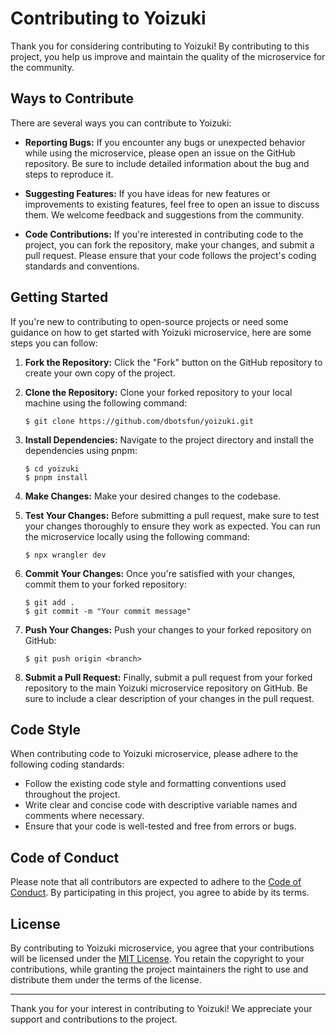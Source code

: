 # Contributing to Yoizuki

Thank you for considering contributing to Yoizuki! By contributing to this project, you help us improve and maintain the quality of the microservice for the community.

## Ways to Contribute

There are several ways you can contribute to Yoizuki:

- **Reporting Bugs:** If you encounter any bugs or unexpected behavior while using the microservice, please open an issue on the GitHub repository. Be sure to include detailed information about the bug and steps to reproduce it.

- **Suggesting Features:** If you have ideas for new features or improvements to existing features, feel free to open an issue to discuss them. We welcome feedback and suggestions from the community.

- **Code Contributions:** If you're interested in contributing code to the project, you can fork the repository, make your changes, and submit a pull request. Please ensure that your code follows the project's coding standards and conventions.

## Getting Started

If you're new to contributing to open-source projects or need some guidance on how to get started with Yoizuki microservice, here are some steps you can follow:

1. **Fork the Repository:** Click the "Fork" button on the GitHub repository to create your own copy of the project.

2. **Clone the Repository:** Clone your forked repository to your local machine using the following command:

	```shell
	$ git clone https://github.com/dbotsfun/yoizuki.git
	```

3. **Install Dependencies:** Navigate to the project directory and install the dependencies using pnpm:

	```shell
	$ cd yoizuki
	$ pnpm install
	```

4. **Make Changes:** Make your desired changes to the codebase.

5. **Test Your Changes:** Before submitting a pull request, make sure to test your changes thoroughly to ensure they work as expected. You can run the microservice locally using the following command:

    ```shell
    $ npx wrangler dev
    ```

6. **Commit Your Changes:** Once you're satisfied with your changes, commit them to your forked repository:

	```shell
	$ git add .
	$ git commit -m "Your commit message"
	```

7. **Push Your Changes:** Push your changes to your forked repository on GitHub:

	```shell
	$ git push origin <branch>
	```

8. **Submit a Pull Request:** Finally, submit a pull request from your forked repository to the main Yoizuki microservice repository on GitHub. Be sure to include a clear description of your changes in the pull request.

## Code Style

When contributing code to Yoizuki microservice, please adhere to the following coding standards:

- Follow the existing code style and formatting conventions used throughout the project.
- Write clear and concise code with descriptive variable names and comments where necessary.
- Ensure that your code is well-tested and free from errors or bugs.

## Code of Conduct

Please note that all contributors are expected to adhere to the [Code of Conduct](CODE_OF_CONDUCT.md). By participating in this project, you agree to abide by its terms.

## License

By contributing to Yoizuki microservice, you agree that your contributions will be licensed under the [MIT License](../LICENSE). You retain the copyright to your contributions, while granting the project maintainers the right to use and distribute them under the terms of the license.

---

Thank you for your interest in contributing to Yoizuki! We appreciate your support and contributions to the project.
